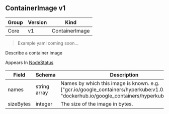 ## ContainerImage v1

Group        | Version     | Kind
------------ | ---------- | -----------
Core | v1 | ContainerImage

> Example yaml coming soon...



Describe a container image

<aside class="notice">
Appears In  <a href="#nodestatus-v1">NodeStatus</a> </aside>

Field        | Schema     | Description
------------ | ---------- | -----------
names | string array | Names by which this image is known. e.g. ["gcr.io/google_containers/hyperkube:v1.0.7", "dockerhub.io/google_containers/hyperkube:v1.0.7"]
sizeBytes | integer | The size of the image in bytes.

